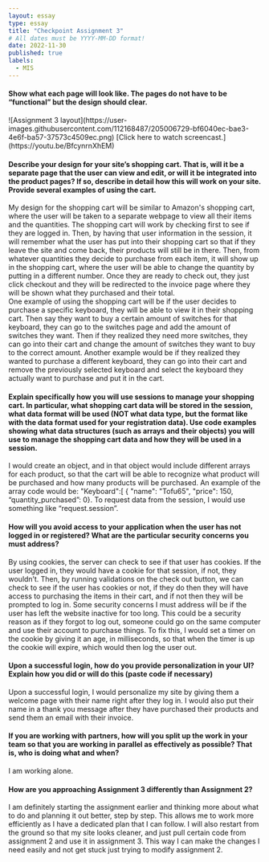```yaml
---
layout: essay
type: essay
title: "Checkpoint Assignment 3"
# All dates must be YYYY-MM-DD format!
date: 2022-11-30
published: true
labels:
  - MIS
---
```


<h4>Show what each page will look like. The pages do not have to be “functional” but the design should clear.</h4>![Assignment 3 layout](https://user-images.githubusercontent.com/112168487/205006729-bf6040ec-bae3-4e6f-ba57-37573c4509ec.png)
[Click here to watch screencast.](https://youtu.be/BfcynrnXhEM)

<h4>Describe your design for your site’s shopping cart. That is, will it be a separate page that the user can view and edit, or will it be integrated into the product pages? If so, describe in detail how this will work on your site. Provide several examples of using the cart.</h4>
<p>My design for the shopping cart will be similar to Amazon's shopping cart, where the user will be taken to a separate webpage to view all their items and the quantities. The shopping cart will work by checking first to see if they are logged in. Then, by having that user information in the session, it will remember what the user has put into their shopping cart so that if they leave the site and come back, their products will still be in there. Then, from whatever quantities they decide to purchase from each item, it will show up in the shopping cart, where the user will be able to change the quantity by putting in a different number. Once they are ready to check out, they just click checkout and they will be redirected to the invoice page where they will be shown what they purchased and their total. <br> One example of using the shopping cart will be if the user decides to purchase a specific keyboard, they will be able to view it in their shopping cart. Then say they want to buy a certain amount of switches for that keyboard, they can go to the switches page and add the amount of switches they want. Then if they realized they need more switches, they can go into their cart and change the amount of switches they want to buy to the correct amount. Another example would be if they realized they wanted to purchase a different keyboard, they can go into their cart and remove the previously selected keyboard and select the keyboard they actually want to purchase and put it in the cart. </p>

<h4>Explain specifically how you will use sessions to manage your shopping cart. In particular, what shopping cart data will be stored in the session, what data format will be used (NOT what data type, but the format like with the data format used for your registration data). Use code examples showing what data structures (such as arrays and their objects) you will use to manage the shopping cart data and how they will be used in a session.</h4>
<p>I would create an object, and in that object would include different arrays for each product, so that the cart will be able to recognize what product will be purchased and how many products will be purchased. An example of the array code would be: "Keyboard":[ { "name": "Tofu65", "price": 150, “quantity_purchased”: 0}. To request data from the session, I would use something like “request.session”.</p>

<h4>How will you avoid access to your application when the user has not logged in or registered? What are the particular security concerns you must address?</h4>
<p>By using cookies, the server can check to see if that user has cookies. If the user logged in, they would have a cookie for that session, if not, they wouldn’t. Then, by running validations on the check out button, we can check to see if the user has cookies or not, if they do then they will have access to purchasing the items in their cart, and if not then they will be prompted to log in. Some security concerns I must address will be if the user has left the website inactive for too long. This could be a security reason as if they forgot to log out, someone could go on the same computer and use their account to purchase things. To fix this, I would set a timer on the cookie by giving it an age, in milliseconds, so that when the timer is up the cookie will expire, which would then log the user out.</p>

<h4>Upon a successful login, how do you provide personalization in your UI? Explain how you did or will do this (paste code if necessary)</h4>
<p>Upon a successful login, I would personalize my site by giving them a welcome page with their name right after they log in. I would also put their name in a thank you message after they have purchased their products and send them an email with their invoice.</p>

<h4>If you are working with partners, how will you split up the work in your team so that you are working in parallel as effectively as possible? That is, who is doing what and when?</h4>
<p>I am working alone.</p>

<h4>How are you approaching Assignment 3 differently than Assignment 2?</h4>
<p>I am definitely starting the assignment earlier and thinking more about what to do and planning it out better, step by step. This allows me to work more efficiently as I have a dedicated plan that I can follow. I will also restart from the ground so that my site looks cleaner, and just pull certain code from assignment 2 and use it in assignment 3. This way I can make the changes I need easily and not get stuck just trying to modify assignment 2.</p>

